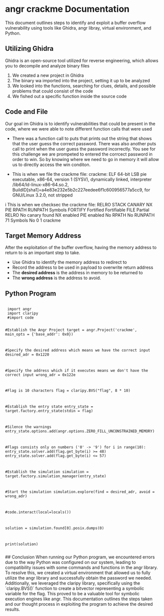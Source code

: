 # angr crackme Documentation

This document outlines steps to identify and exploit a buffer overflow vulnerability using tools like Ghidra, angr libray, virtual environment, and Python.
## Utilizing Ghidra

Ghidra is an open-source tool utilized for reverse engineering, which allows you to decompile and analyze binary files

1. We created a new project in Ghidra
2. The binary wa imported into the project, setting it up to be analyzed
3. We looked into the functions, searching for clues, details, and possible problems that could consist of the code
4. We fished out a specific function inside the source code

## Code and File

Our goal im Ghidra is to identify vulnerabilities that could be present in the code, where we were able to note different function calls that were used

- There was a function call to puts that prints out the string that shows that the user guess the correct password. There was also another puts call to print when the user guess the password incorrectly. You see for this challenge we are prompeted to entered the corrcect password in order to win. So by knowing where we need to go in memory it will allow us to directly access the win conditon.

- This is when we file the crackme file: crackme: ELF 64-bit LSB pie executable, x86-64, version 1 (SYSV), dynamically linked, interpreter /lib64/ld-linux-x86-64.so.2, BuildID[sha1]=a4e83e232e5b2c227eedee6f1c600956577a5cc9, for GNU/Linux 3.2.0, not stripped

i This is when we checksec the crackme file: RELRO STACK CANARY NX PIE RPATH RUNPATH Symbols FORTIFY Fortified Fortifiable FILE Partial RELRO No canary found NX enabled PIE enabled No RPATH No RUNPATH 71 Symbols No 0 1 crackme


## Target Memory Address

After the exploitation of the buffer overflow, having the memory address to return to is an important step to take.

- Use Ghidra to identify the memory address to redirect to
- Record the address to be used in payload to overwrite return address
- The **desired address** is the address in memory to be returned to
- The **wrong address** is the address to avoid.

## Python Program
<code>  
 import angr
 import claripy
 #import code

 #Establish the Angr Project
 target = angr.Project('crackme', main_opts = {'base_addr': 0x0})

 #Specify the desired address which means we have the correct input
 desired_adr = 0x1220


 #Specify the address which if it executes means we don't have the correct input
 wrong_adr = 0x122e

 #Flag is 10 characters
 flag = claripy.BVS("flag", 8 * 10)

 #Establish the entry state
 entry_state = target.factory.entry_state(stdin = flag)

 #Silence the warnings
 entry_state.options.add(angr.options.ZERO_FILL_UNCONSTRAINED_MEMORY)

 #Flags consists only on numbers ('0' -> '9')
 for i in range(10):
     entry_state.solver.add(flag.get_byte(i) >= 48)
     entry_state.solver.add(flag.get_byte(i) <= 57)

 #Establish the simulation
 simulation = target.factory.simulation_manager(entry_state)

 #Start the simulation
 simulation.explore(find = desired_adr, avoid = wrong_adr)

 #code.interact(local=locals())

 solution = simulation.found[0].posix.dumps(0)

 print(solution)

</code>
## Conclusion
When running our Python program, we encountered errors due to the way Python was configured on our system, leading to compatibility issues with some commands and functions in the angr library. To resolve this, we created a virtual environment that allowed us to fully utilize the angr library and successfully obtain the password we needed. Additionally, we leveraged the claripy library, specifically using the `claripy.BVS()` function to create a bitvector representing a symbolic variable for the flag. This proved to be a valuable tool for symbolic execution engines like angr. This documentation outlines the steps taken and our thought process in exploiting the program to achieve the desired results.
